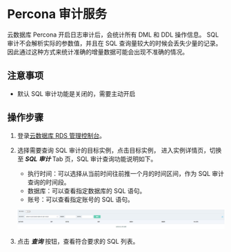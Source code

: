 # Percona 审计服务
云数据库 Percona 开启日志审计后，会统计所有 DML 和 DDL 操作信息。
SQL 审计不会解析实际的参数值，并且在 SQL 查询量较大的时候会丢失少量的记录。因此通过这种方式来统计准确的增量数据可能会出现不准确的情况。

## 注意事项
* 默认 SQL 审计功能是关闭的，需要主动开启

## 操作步骤
1. 登录[云数据库 RDS 管理控制台](https://rds-console.jdcloud.com/database)。  
2. 选择需要查询 SQL 审计的目标实例，点击目标实例， 进入实例详情页，切换至 ***SQL 审计*** Tab 页，SQL 审计查询功能说明如下。  
    * 执行时间：可以选择从当前时间往前推一个月的时间区间，作为 SQL 审计查询的时间段。
    * 数据库：可以查看指定数据库的 SQL 语句。
    * 账号：可以查看指定账号的 SQL 语句。

    ![截图](../../../image/RDS/Audit.jpg)

3. 点击 ***查询*** 按钮，查看符合要求的 SQL 列表。
